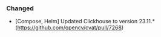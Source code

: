 ### Changed

- \[Compose, Helm\] Updated Clickhouse to version 23.11.*
  (<https://github.com/opencv/cvat/pull/7268>)
